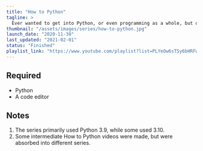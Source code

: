 ```yaml
---
title: "How to Python"
tagline: >
  Ever wanted to get into Python, or even programming as a whole, but didn't know where to start? This playlist might be just for you.
thumbnail: "/assets/images/series/how-to-python.jpg"
launch_date: "2020-11-30"
last_updated: "2021-02-01"
status: "Finished"
playlist_link: "https://www.youtube.com/playlist?list=PLYeOw6sTSy6bHRFwzIA3VAy05J2tJAAoS"
---
```


## Required

- Python
- A code editor

## Notes

1. The series primarily used Python 3.9, while some used 3.10.
2. Some intermediate How to Python videos were made, but were absorbed into different series.
